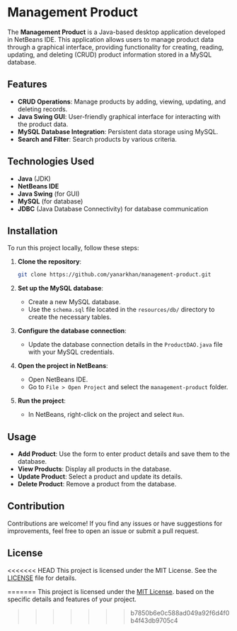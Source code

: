# Management Product

The **Management Product** is a Java-based desktop application developed in NetBeans IDE. This application allows users to manage product data through a graphical interface, providing functionality for creating, reading, updating, and deleting (CRUD) product information stored in a MySQL database.

## Features

- **CRUD Operations**: Manage products by adding, viewing, updating, and deleting records.
- **Java Swing GUI**: User-friendly graphical interface for interacting with the product data.
- **MySQL Database Integration**: Persistent data storage using MySQL.
- **Search and Filter**: Search products by various criteria.

## Technologies Used

- **Java** (JDK)
- **NetBeans IDE**
- **Java Swing** (for GUI)
- **MySQL** (for database)
- **JDBC** (Java Database Connectivity) for database communication

## Installation

To run this project locally, follow these steps:

1. **Clone the repository**:

   ```bash
   git clone https://github.com/yanarkhan/management-product.git
   ```

2. **Set up the MySQL database**:

   - Create a new MySQL database.
   - Use the `schema.sql` file located in the `resources/db/` directory to create the necessary tables.

3. **Configure the database connection**:

   - Update the database connection details in the `ProductDAO.java` file with your MySQL credentials.

4. **Open the project in NetBeans**:

   - Open NetBeans IDE.
   - Go to `File > Open Project` and select the `management-product` folder.

5. **Run the project**:
   - In NetBeans, right-click on the project and select `Run`.

## Usage

- **Add Product**: Use the form to enter product details and save them to the database.
- **View Products**: Display all products in the database.
- **Update Product**: Select a product and update its details.
- **Delete Product**: Remove a product from the database.

## Contribution

Contributions are welcome! If you find any issues or have suggestions for improvements, feel free to open an issue or submit a pull request.

## License

<<<<<<< HEAD
This project is licensed under the MIT License. See the [LICENSE](LICENSE) file for details.

=======
This project is licensed under the [MIT License](LICENSE).
based on the specific details and features of your project.

> > > > > > > b7850b6e0c588ad049a92f6d4f0b4f43db9705c4
